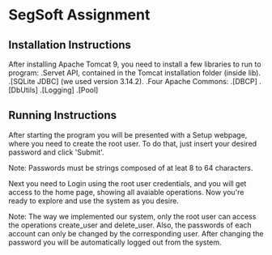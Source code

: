 # SegSoft Assignment

## Installation Instructions

After installing Apache Tomcat 9, you need to install a few libraries to run to program:
.Servet API, contained in the Tomcat installation folder (inside lib).
.[SQLite JDBC] (we used version 3.14.2).
.Four Apache Commons:
	.[DBCP]
	.[DbUtils]
	.[Logging]
	.[Pool]

## Running Instructions

After starting the program you will be presented with a Setup webpage, where you need to create the root user.
To do that, just insert your desired password and click 'Submit'.

Note: Passwords must be strings composed of at leat 8 to 64 characters.

Next you need to Login using the root user credentials, and you will get access to the home page, showing all avaiable operations.
Now you're ready to explore and use the system as you desire.

Note: The way we implemented our system, only the root user can access the operations create_user and delete_user.
Also, the passwords of each account can only be changed by the corresponding user.
After changing the password you will be automatically logged out from the system.


[1]: https://bitbucket.org/xerial/sqlite-jdbc/downloads
[2]: http://commons.apache.org/proper/commons-dbcp/download_dbcp.cgi
[3]: http://commons.apache.org/proper/commons-dbutils/download_dbutils.cgi
[4]: http://commons.apache.org/proper/commons-logging/download_logging.cgi
[5]: http://commons.apache.org/proper/commons-pool/download_pool.cgi